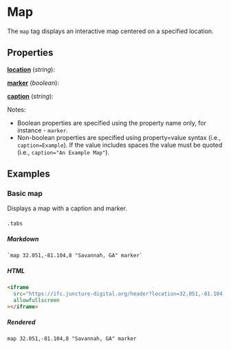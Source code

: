 <style> 
  .markdown-section h2 ~ p > strong > a { color: crimson; font-size: 110%; text-decoration: none; }
  .markdown-section table { 
    margin-left:3rem; 
    width: calc(100% - 6rem); 
    border:1px solid #555;
  }
  .markdown-section td, .markdown-section th {
    border:1px solid #555;
    padding: 8px;
    line-height: 1.2;
  }
  .markdown-section th {
    background-color:#E2F0F7;
    font-weight:bold !important;
    text-align:center !important;
  }
</style>

# Map

The `map` tag displays an interactive map centered on a specified location.

## Properties

**[location](#examples)** (_string_):  

**[marker](#examples)** (_boolean_):  

**[caption](#examples)** (_string_):  

Notes:
- Boolean properties are specified using the property name only, for instance - `marker`.
- Non-boolean properties are specified using property=value syntax (i.e., `caption=Example`).  If the value includes spaces the value must be quoted (i.e., `caption="An Example Map"`).

## Examples

### Basic map

Displays a map with a caption and marker.

####
`.tabs`

##### Markdown

```markup
`map 32.051,-81.104,8 "Savannah, GA" marker`
```

##### HTML

```html
<iframe
  src="https://ifc.juncture-digital.org/header?location=32.051,-81.104,8&title=Savannah,+GA"
  allowfullscreen
></iframe>
```

##### Rendered

`map 32.051,-81.104,8 "Savannah, GA" marker`
